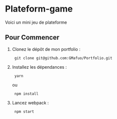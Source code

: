 # Plateform-game

Voici un mini jeu de plateforme 

## Pour Commencer

1. Clonez le dépôt de mon portfolio :

        git clone git@github.com:GMafuo/Portfolio.git

2. Installez les dépendances :

        yarn

    ou

        npm install

3. Lancez webpack :

        npm start

